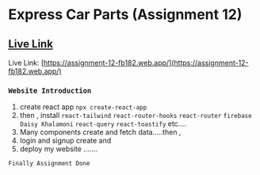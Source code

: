 # Express Car Parts (Assignment 12)

## [Live Link](https://assignment-12-fb182.web.app/)

Live Link: [https://assignment-12-fb182.web.app/](https://assignment-12-fb182.web.app/)

### `Website Introduction`

1. create react app `npx create-react-app`
2. then , install
   `react-tailwind`
   `react-router-hooks`
   `react-router`
   `firebase`
   `Daisy Khalamoni`
   `react-query`
   `react-toastify`
   etc....
3. Many components create and fetch data.....then ,
4. login and signup create and
5. deploy my website .......

`Finally Assignment Done`
